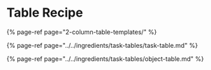 # Table Recipe

{% page-ref page="2-column-table-templates/" %}

{% page-ref page="../../ingredients/task-tables/task-table.md" %}

{% page-ref page="../../ingredients/task-tables/object-table.md" %}



